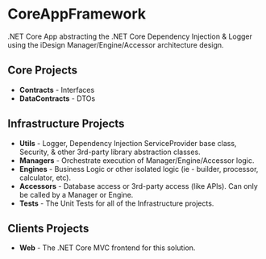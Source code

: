 # CoreAppFramework
.NET Core App abstracting the .NET Core Dependency Injection & Logger using the iDesign Manager/Engine/Accessor architecture design.

## Core Projects
* **Contracts** - Interfaces
* **DataContracts** - DTOs

## Infrastructure Projects
* **Utils** - Logger, Dependency Injection ServiceProvider base class, Security, & other 3rd-party library abstraction classes.
* **Managers** - Orchestrate execution of Manager/Engine/Accessor logic.
* **Engines** - Business Logic or other isolated logic (ie - builder, processor, calculator, etc).
* **Accessors** - Database access or 3rd-party access (like APIs).  Can only be called by a Manager or Engine.
* **Tests** - The Unit Tests for all of the Infrastructure projects.

## Clients Projects
* **Web** - The .NET Core MVC frontend for this solution.
